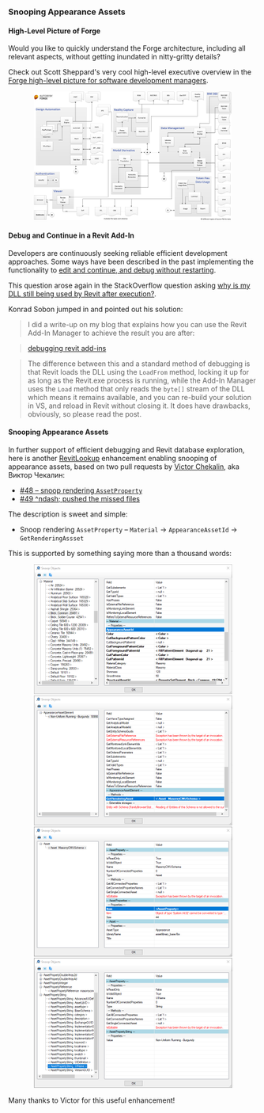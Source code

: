 <head>
<meta http-equiv="Content-Type" content="text/html; charset=utf-8">
<link rel="stylesheet" type="text/css" href="bc.css">
<script src="https://cdn.rawgit.com/google/code-prettify/master/loader/run_prettify.js" type="text/javascript"></script>
</head>

<!---

- Would you like to quickly understand the Forge architecture, including all relevant aspects, without getting inundated in nitty-gritty details?
  Check out Scott Sheppard's very cool high-level executive overview in the
  [Forge high-level picture for software development managers](https://labs.blogs.com/its_alive_in_the_lab/2019/03/whats-so-hot-about-this-forge-thing-the-high-level-picture-for-software-development-managers.html)
  forge_high_level_picture.jpg 800

- edit and continue when debugging a revit add-in
  Why is my DLL still being used by Revit after execution?
  https://stackoverflow.com/questions/55256817/why-is-my-dll-still-being-used-by-revit-after-execution
  [debugging revit add-ins](http://archi-lab.net/debugging-revit-add-ins)
  Following up on the comment I made whether you are restarting Revit. I did a write up on my blog that explains how you can use the Revit Add-In Manager to achieve the result you are after:
  http://archi-lab.net/debugging-revit-add-ins/
  The difference between this, and a standard method of debugging is that Revit loads the DLL using the LoadFrom() method, locking it up for as long as the Revit.exe process is on, while the Add-In Manager uses the Load() method that only reads the byte[] of the DLL which means its available, and you can re-build your solution in VS, and reload in Revit without closing it. It does have drawbacks obviously so please read the post.

twitter:

&ndash; 
...

linkedin:


of [The Building Coder samples](https://github.com/jeremytammik/the_building_coder_samples/releases/tag/2019.0.145.4).

-->

### Snooping Appearance Assets


#### <a name="2"></a> High-Level Picture of Forge

Would you like to quickly understand the Forge architecture, including all relevant aspects, without getting inundated in nitty-gritty details?

Check out Scott Sheppard's very cool high-level executive overview in
the [Forge high-level picture for software development managers](https://labs.blogs.com/its_alive_in_the_lab/2019/03/whats-so-hot-about-this-forge-thing-the-high-level-picture-for-software-development-managers.html).

<center>
<img src="img/forge_high_level_picture.jpg" alt="Forge high-level picture" width="400">
</center>

#### <a name="3"></a> Debug and Continue in a Revit Add-In

Developers are continuously seeking reliable efficient development approaches.
Some ways have been described in the past implementing the functionality
to [edit and continue, and debug without restarting](https://thebuildingcoder.typepad.com/blog/about-the-author.html#5.49).

This question arose again in the StackOverflow question
asking [why is my DLL still being used by Revit after execution?](https://stackoverflow.com/questions/55256817/why-is-my-dll-still-being-used-by-revit-after-execution).

Konrad Sobon jumped in and pointed out his solution:

> I did a write-up on my blog that explains how you can use the Revit Add-In Manager to achieve the result you are after:

> [debugging revit add-ins](http://archi-lab.net/debugging-revit-add-ins)

> The difference between this and a standard method of debugging is that Revit loads the DLL using the `LoadFrom` method, locking it up for as long as the Revit.exe process is running, while the Add-In Manager uses the `Load` method that only reads the `byte[]` stream of the DLL which means it remains available, and you can re-build your solution in VS, and reload in Revit without closing it. It does have drawbacks, obviously, so please read the post.


#### <a name="4"></a> Snooping Appearance Assets

In further support of efficient debugging and Revit database exploration, here is
another [RevitLookup](https://github.com/jeremytammik/RevitLookup) enhancement
enabling snooping of appearance assets, based on two pull requests 
by [Victor Chekalin](http://www.facebook.com/profile.php?id=100003616852588), aka Виктор Чекалин:

- [#48 &ndash; snoop rendering `AssetProperty`](https://github.com/jeremytammik/RevitLookup/pull/48)
- [#49 ^ndash; pushed the missed files](https://github.com/jeremytammik/RevitLookup/pull/49)

The description is sweet and simple:

- Snoop rendering `AssetProperty` &ndash; `Material` &rarr; `AppearanceAssetId` &rarr; `GetRenderingAssset`

This is supported by something saying more than a thousand words:

<center>
<img src="img/revitlookup_snoop_appearance_asset_1.png" alt="Snooping appearance assets" width="401">
<br/>
<img src="img/revitlookup_snoop_appearance_asset_2.png" alt="Snooping appearance assets" width="401">
<br/>
<img src="img/revitlookup_snoop_appearance_asset_3.png" alt="Snooping appearance assets" width="401">
<br/>
<img src="img/revitlookup_snoop_appearance_asset_4.png" alt="Snooping appearance assets" width="401">
<br/>
</center>

Many thanks to Victor for this useful enhancement!



